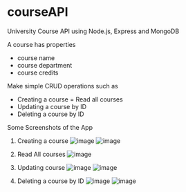 # courseAPI
University Course API using Node.js, Express and MongoDB

A course has properties
- course name
- course department
- course credits

Make simple CRUD operations such as 
- Creating a course
= Read all courses
- Updating a course by ID
- Deleting a course by ID

Some Screenshots of the App
1. Creating a course
![image](https://user-images.githubusercontent.com/77070862/185978288-abcad483-8c04-4b28-a5c1-2559947cb7a6.png)
![image](https://user-images.githubusercontent.com/77070862/185978329-cfee1c36-e668-44c8-891e-5424d0223b02.png)

2. Read All courses
![image](https://user-images.githubusercontent.com/77070862/185978476-02b9c5e4-fd76-4111-b3f8-b135e5a7d563.png)

3. Updating course
![image](https://user-images.githubusercontent.com/77070862/185978876-8fd3bf90-e2db-4736-a2af-57323499a247.png)
![image](https://user-images.githubusercontent.com/77070862/185979019-96b07409-7d54-4df0-89ad-e52029a496c6.png)

4. Deleting a course by ID
![image](https://user-images.githubusercontent.com/77070862/185979150-8208d27c-ec09-493b-a254-093baaaf9985.png)
![image](https://user-images.githubusercontent.com/77070862/185979205-5aaf7bbb-25e6-4578-8ae7-3279e985fbda.png)




